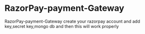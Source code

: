 # RazorPay-payment-Gateway
RazorPay-payment-Gateway
create your razorpay account and add key,secret key,mongo db and then this will work properly 
